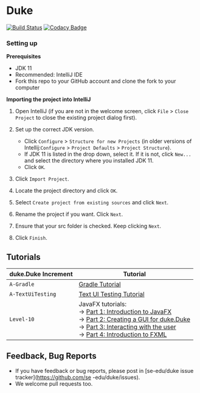 # Duke

[![Build Status](https://travis-ci.com/JeremyLoh/duke.svg?branch=master)](https://travis-ci.com/JeremyLoh/duke)
[![Codacy Badge](https://api.codacy.com/project/badge/Grade/cd6f84251f874eb7ad0e2a944755e4df)](https://www.codacy.com/manual/JeremyLoh/duke?utm_source=github.com&amp;utm_medium=referral&amp;utm_content=JeremyLoh/duke&amp;utm_campaign=Badge_Grade)

### Setting up

**Prerequisites**
  * JDK 11
  * Recommended: IntelliJ IDE
  * Fork this repo to your GitHub account and clone the fork to your computer

**Importing the project into IntelliJ**
1. Open IntelliJ (if you are not in the welcome screen, click `File` > `Close Project` to close the existing project dialog first).

2. Set up the correct JDK version.
   * Click `Configure` > `Structure for new Projects` (in older versions of Intellij:`Configure` > `Project Defaults` > `Project Structure`).
   * If JDK 11 is listed in the drop down, select it. If it is not, click `New...` and select the directory where you installed JDK 11.
   * Click `OK`.
3. Click `Import Project`.
4. Locate the project directory and click `OK`.
5. Select `Create project from existing sources` and click `Next`.
6. Rename the project if you want. Click `Next`.
7. Ensure that your src folder is checked. Keep clicking `Next`.
8. Click `Finish`.

## Tutorials 

duke.Duke Increment | Tutorial
---------------|---------------
`A-Gradle` | [Gradle Tutorial](tutorials/gradleTutorial.md)
`A-TextUiTesting` | [Text UI Testing Tutorial](tutorials/textUiTestingTutorial.md)
`Level-10` | JavaFX tutorials:<br>→ [Part 1: Introduction to JavaFX][fx1]<br>→ [Part 2: Creating a GUI for duke.Duke][fx2]<br>→ [Part 3: Interacting with the user][fx3]<br>→ [Part 4: Introduction to FXML][fx4]

[fx1]: <tutorials/javaFxTutorialPart1.md>
[fx2]: <tutorials/javaFxTutorialPart2.md>
[fx3]: <tutorials/javaFxTutorialPart3.md>
[fx4]: <tutorials/javaFxTutorialPart4.md>

## Feedback, Bug Reports
  * If you have feedback or bug reports, please post in [se-edu/duke issue tracker](https://github.com/se
 -edu/duke/issues).
  * We welcome pull requests too.
